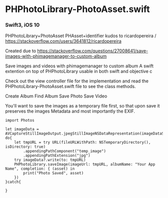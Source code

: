 # PHPhotoLibrary-PhotoAsset.swift
### Swift3, iOS 10

PHPhotoLibrary+PhotoAsset PHAsset+identifier kudos to ricardopereira / https://stackoverflow.com/users/3641812/ricardopereira

Created due to https://stackoverflow.com/questions/27008641/save-images-with-phimagemanager-to-custom-album

Save images and videos with phimagemanager to custom album 
A swift extention on top of PHPhotoLibrary usable in both swift and objective c

Check out the view controller file for the implementation and read the PHPhotoLibrary-PhotoAsset.swift file to see the class methods. 

Create Album
Find Album
Save Photo
Save Video 

You'll want to save the images as a temporary file first, so that upon save it preserves the images Metadata and most importantly the EXIF. 
```
import Photos

let imageData = AVCaptureStillImageOutput.jpegStillImageNSDataRepresentation(imageDataSampleBuffer)
do{
    let tmpURL = try URL(fileURLWithPath: NSTemporaryDirectory(), isDirectory: true)
        .appendingPathComponent("temp_image")
        .appendingPathExtension("jpg")
    try imageData?.write(to: tmpURL)
    PHPhotoLibrary.saveImage(imageUrl: tmpURL, albumName: "Your App Name", completion: { (asset) in
        print("Photo Saved", asset)
    })
}catch{
    
}
```
